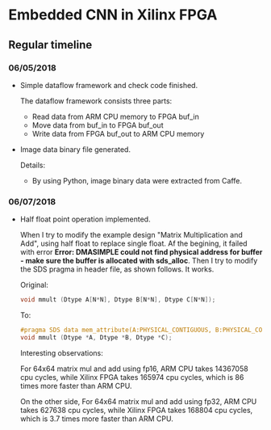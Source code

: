 # Embedded CNN in Xilinx FPGA

## Regular timeline

### 06/05/2018

- Simple dataflow framework and check code finished.

  The dataflow framework consists three parts: 

    * Read data from ARM CPU memory to FPGA buf_in
    * Move data from buf_in to FPGA buf_out
    * Write data from FPGA buf_out to ARM CPU memory

- Image data binary file generated.

  Details:
  
    * By using Python, image binary data were extracted from
    Caffe.

### 06/07/2018

- Half float point operation implemented.

  When I try to modify the example design "Matrix Multiplication and Add",
  using half float to replace single float. Af the begining, it failed with
  error **Error: DMASIMPLE could not find physical address for buffer - make
  sure the buffer is allocated with sds_alloc**. Then I try to modify the SDS
  pragma in header file, as shown follows. It works.

  Original: 

  ```c
  void mmult (Dtype A[N*N], Dtype B[N*N], Dtype C[N*N]);
  ```

  To: 

  ```c
  #pragma SDS data mem_attribute(A:PHYSICAL_CONTIGUOUS, B:PHYSICAL_CONTIGUOUS, C:PHYSICAL_CONTIGUOUS)
  void mmult (Dtype *A, Dtype *B, Dtype *C);
  ```

  Interesting observations:

    For 64x64 matrix mul and add using fp16, ARM CPU takes 14367058 cpu 
    cycles, while Xilinx FPGA takes 165974 cpu cycles, which is 86 times more faster than ARM CPU. 

    On the other side, For 64x64 matrix mul and add using fp32, ARM CPU takes 
    627638 cpu cycles, while Xilinx FPGA takes 168804 cpu cycles, which is 3.7 times more faster than ARM CPU.
